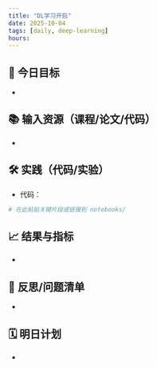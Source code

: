```yaml
---
title: "DL学习开启"
date: 2025-10-04
tags: [daily, deep-learning]
hours: 
---
```


## 🎯 今日目标
-

## 📚 输入资源（课程/论文/代码）
-

## 🛠️ 实践（代码/实验）
- 代码：
```python
# 在此粘贴关键片段或链接到 notebooks/
```

## 📈 结果与指标
-

## 🤔 反思/问题清单
-

## 🗓️ 明日计划
-
